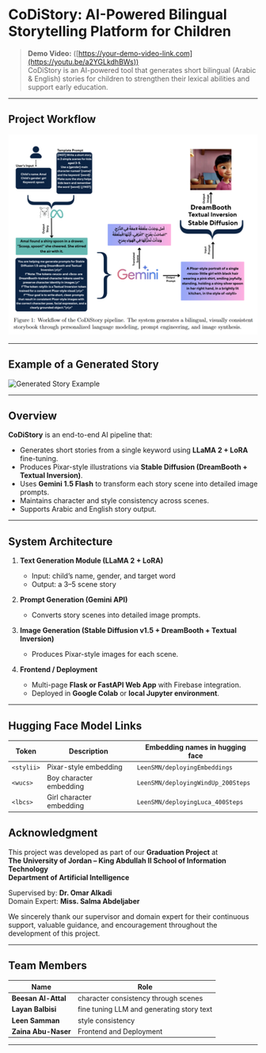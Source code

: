 # CoDiStory: AI-Powered Bilingual Storytelling Platform for Children

> **Demo Video:** ([https://your-demo-video-link.com](https://youtu.be/a2YGLkdhBWs))  
CoDiStory is an AI-powered tool that generates short bilingual (Arabic & English) stories for children to strengthen their lexical abilities and support early education.
---

## Project Workflow

![Workflow Diagram](images/Workflow.png)

---

## Example of a Generated Story

![Generated Story Example](path/to/generated-story-image.png)

---


## Overview

**CoDiStory** is an end-to-end AI pipeline that:
- Generates short stories from a single keyword using **LLaMA 2 + LoRA** fine-tuning.  
- Produces Pixar-style illustrations via **Stable Diffusion (DreamBooth + Textual Inversion)**.  
- Uses **Gemini 1.5 Flash** to transform each story scene into detailed image prompts.  
- Maintains character and style consistency across scenes.  
- Supports Arabic and English story output.

---

## System Architecture

1. **Text Generation Module (LLaMA 2 + LoRA)**  
   - Input: child’s name, gender, and target word  
   - Output: a 3–5 scene story  

2. **Prompt Generation (Gemini API)**  
   - Converts story scenes into detailed image prompts.  

3. **Image Generation (Stable Diffusion v1.5 + DreamBooth + Textual Inversion)**  
   - Produces Pixar-style images for each scene.  

4. **Frontend / Deployment**  
   - Multi-page **Flask or FastAPI Web App** with Firebase integration.  
   - Deployed in **Google Colab** or **local Jupyter environment**.  

---

## Hugging Face Model Links

| Token | Description | Embedding names in hugging face |
|--------|--------------|------|
| `<stylii>` | Pixar-style embedding | `LeenSMN/deployingEmbeddings`|
| `<wucs>` | Boy character embedding | `LeenSMN/deployingWindUp_200Steps` |
| `<lbcs>` | Girl character embedding | `LeenSMN/deployingLuca_400Steps` |


## Acknowledgment

This project was developed as part of our **Graduation Project** at  
**The University of Jordan – King Abdullah II School of Information Technology**  
**Department of Artificial Intelligence**

Supervised by: **Dr. Omar Alkadi**  
Domain Expert: **Miss. Salma Abdeljaber**

We sincerely thank our supervisor and domain expert for their continuous support, valuable guidance, and encouragement throughout the development of this project.

---

## Team Members

| Name | Role |
|------|------|
| **Beesan Al-Attal** | character consistency through scenes |
| **Layan Balbisi** | fine tuning LLM and generating story text|
| **Leen Samman** | style consistency |
| **Zaina Abu-Naser** | Frontend and Deployment |

---

